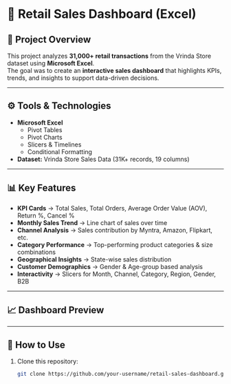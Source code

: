 # 🛒 Retail Sales Dashboard (Excel)

## 📌 Project Overview  
This project analyzes **31,000+ retail transactions** from the Vrinda Store dataset using **Microsoft Excel**.  
The goal was to create an **interactive sales dashboard** that highlights KPIs, trends, and insights to support data-driven decisions.  

---

## ⚙️ Tools & Technologies  
- **Microsoft Excel**  
  - Pivot Tables  
  - Pivot Charts  
  - Slicers & Timelines  
  - Conditional Formatting  
- **Dataset:** Vrinda Store Sales Data (31K+ records, 19 columns)  

---

## 📊 Key Features  
- **KPI Cards** → Total Sales, Total Orders, Average Order Value (AOV), Return %, Cancel %  
- **Monthly Sales Trend** → Line chart of sales over time  
- **Channel Analysis** → Sales contribution by Myntra, Amazon, Flipkart, etc.  
- **Category Performance** → Top-performing product categories & size combinations  
- **Geographical Insights** → State-wise sales distribution  
- **Customer Demographics** → Gender & Age-group based analysis  
- **Interactivity** → Slicers for Month, Channel, Category, Region, Gender, B2B  

---

## 📈 Dashboard Preview  


---

## 🚀 How to Use  
1. Clone this repository:  
   ```bash
   git clone https://github.com/your-username/retail-sales-dashboard.git
